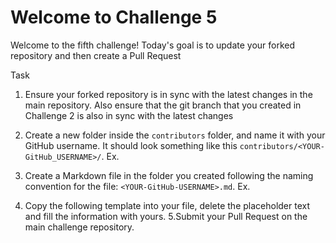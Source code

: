# Welcome to Challenge 5

Welcome to the fifth challenge!
Today's goal is to update your forked repository and then create a Pull Request

Task

1. Ensure your forked repository is in sync with the latest changes in the main repository. Also ensure that the git branch that you created in Challenge 2 is also in sync with the latest changes
2. Create a new folder inside the `contributors` folder, and name it with your GitHub username. It should look something like this `contributors/<YOUR-GitHub_USERNAME>/`. Ex.

3. Create a Markdown file in the folder you created following the naming convention for the file: `<YOUR-GitHub-USERNAME>.md`. Ex.
4. Copy the following template into your file, delete the placeholder text and fill the information with yours.
5.Submit your Pull Request on the main challenge repository.
